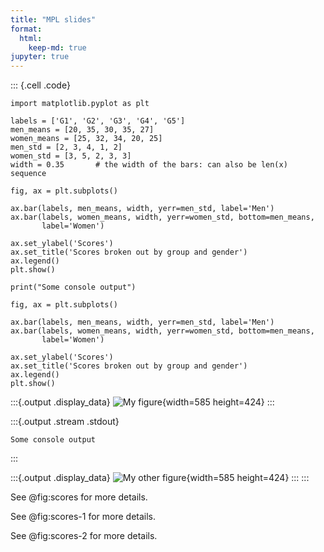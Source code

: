 ```yaml
---
title: "MPL slides"
format:
  html: 
    keep-md: true
jupyter: true
---
```


::: {.cell .code}
```{.python}
import matplotlib.pyplot as plt

labels = ['G1', 'G2', 'G3', 'G4', 'G5']
men_means = [20, 35, 30, 35, 27]
women_means = [25, 32, 34, 20, 25]
men_std = [2, 3, 4, 1, 2]
women_std = [3, 5, 2, 3, 3]
width = 0.35       # the width of the bars: can also be len(x) sequence

fig, ax = plt.subplots()

ax.bar(labels, men_means, width, yerr=men_std, label='Men')
ax.bar(labels, women_means, width, yerr=women_std, bottom=men_means,
       label='Women')

ax.set_ylabel('Scores')
ax.set_title('Scores broken out by group and gender')
ax.legend()
plt.show()

print("Some console output")

fig, ax = plt.subplots()

ax.bar(labels, men_means, width, yerr=men_std, label='Men')
ax.bar(labels, women_means, width, yerr=women_std, bottom=men_means,
       label='Women')

ax.set_ylabel('Scores')
ax.set_title('Scores broken out by group and gender')
ax.legend()
plt.show()

```

:::{.output .display_data}
![My figure](matplotlib-plot_files/figure-html/cell-2-output-1.png){width=585 height=424}
:::

:::{.output .stream .stdout}
```
Some console output
```
:::

:::{.output .display_data}
![My other figure](matplotlib-plot_files/figure-html/cell-2-output-3.png){width=585 height=424}
:::
:::

See @fig:scores for more details.

See @fig:scores-1 for more details.

See @fig:scores-2 for more details.










